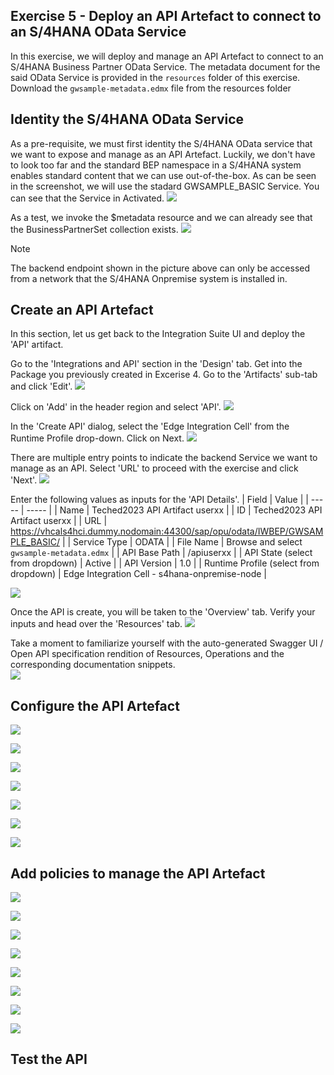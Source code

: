 ## Exercise 5 - Deploy an API Artefact to connect to an S/4HANA OData Service

In this exercise, we will deploy and manage an API Artefact to connect to an S/4HANA Business Partner OData Service. The metadata document for the said OData Service is provided in the ````resources```` folder of this exercise. Download the ````gwsample-metadata.edmx```` file from the resources folder

## Identity the S/4HANA OData Service

As a pre-requisite, we must first identity the S/4HANA OData service that we want to expose and manage as an API Artefact. Luckily, we don't have to look too far and the standard BEP namespace in a S/4HANA system enables standard content that we can use out-of-the-box. 
As can be seen in the screenshot, we will use the stadard GWSAMPLE_BASIC Service. You can see that the Service in Activated.
![](/exercises/ex5/images/ex5_0.png)

As a test, we invoke the $metadata resource and we can already see that the BusinessPartnerSet collection exists. 
![](/exercises/ex5/images/ex5_0_1.png)
> [!NOTE]
> The backend endpoint shown in the picture above can only be accessed from a network that the S/4HANA Onpremise system is installed in. 
> 

## Create an API Artefact
In this section, let us get back to the Integration Suite UI and deploy the 'API' artifact.

Go to the 'Integrations and API' section in the 'Design' tab. Get into the Package you previously created in Excerise 4. Go to the 'Artifacts' sub-tab and click 'Edit'.
![](/exercises/ex5/images/ex5_1.png)

Click on 'Add' in the header region and select 'API'.
![](/exercises/ex5/images/ex5_2.png)

In the 'Create API' dialog, select the 'Edge Integration Cell' from the Runtime Profile drop-down. Click on Next.
![](/exercises/ex5/images/ex5_3.png)

There are multiple entry points to indicate the backend Service we want to manage as an API. Select 'URL' to proceed with the exercise and click 'Next'.
![](/exercises/ex5/images/ex5_4.png)

Enter the following values as inputs for the 'API Details'.
| Field | Value |
| ----- | ----- |
| Name | Teched2023 API Artifact userxx |
| ID | Teched2023 API Artifact userxx |
| URL | https://vhcals4hci.dummy.nodomain:44300/sap/opu/odata/IWBEP/GWSAMPLE_BASIC/ |
| Service Type | ODATA |
| File Name | Browse and select `gwsample-metadata.edmx` |
| API Base Path | /apiuserxx |
| API State (select from dropdown) | Active |
| API Version | 1.0 |
| Runtime Profile (select from dropdown) | Edge Integration Cell - s4hana-onpremise-node |

![](/exercises/ex5/images/ex5_5.png)

Once the API is create, you will be taken to the 'Overview' tab. Verify your inputs and head over the 'Resources' tab.
![](/exercises/ex5/images/ex5_6.png)

Take a moment to familiarize yourself with the auto-generated Swagger UI / Open API specification rendition of Resources, Operations and the corresponding documentation snippets.  
![](/exercises/ex5/images/ex5_7.png)

## Configure the API Artefact

![](/exercises/ex5/images/ex5_8.png)

![](/exercises/ex5/images/ex5_9.png)

![](/exercises/ex5/images/ex5_10.png)

![](/exercises/ex5/images/ex5_11.png)

![](/exercises/ex5/images/ex5_12.png)

![](/exercises/ex5/images/ex5_13.png)

![](/exercises/ex5/images/ex5_14.png)

## Add policies to manage the API Artefact

![](/exercises/ex5/images/ex5_15.png)

![](/exercises/ex5/images/ex5_16.png)

![](/exercises/ex5/images/ex5_17.png)

![](/exercises/ex5/images/ex5_18.png)

![](/exercises/ex5/images/ex5_19.png)

![](/exercises/ex5/images/ex5_20.png)

![](/exercises/ex5/images/ex5_21.png)

![](/exercises/ex5/images/ex5_22.png)


## Test the API
